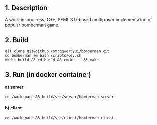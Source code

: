 ## 1. Description
A work-in-progress, C++, SFML 3.0-based multiplayer implementation of popular bomberman game.

## 2. Build
```
git clone git@github.com:qqwertyui/bomberman.git
cd bomberman && bash scripts/dev.sh
mkdir build && cd build && cmake .. && make
```

## 3. Run (in docker container)
#### a) server
```
cd /workspace && build/src/server/bomberman-server
```

#### b) client
```
cd /workspace && build/src/client/bomberman-client
```

